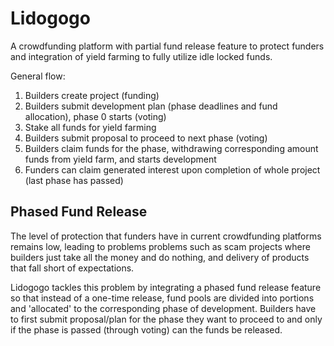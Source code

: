 # Lidogogo

A crowdfunding platform with partial fund release feature to protect funders and integration of yield farming to fully utilize idle locked funds.

General flow:

1. Builders create project (funding)
2. Builders submit development plan (phase deadlines and fund allocation), phase 0 starts (voting)
3. Stake all funds for yield farming
4. Builders submit proposal to proceed to next phase (voting)
5. Builders claim funds for the phase, withdrawing corresponding amount funds from yield farm, and starts development
6. Funders can claim generated interest upon completion of whole project (last phase has passed)

## Phased Fund Release

The level of protection that funders have in current crowdfunding platforms remains low, leading to problems problems such as scam projects where builders just take all the money and do nothing, and delivery of products that fall short of expectations.

Lidogogo tackles this problem by integrating a phased fund release feature so that instead of a one-time release, fund pools are divided into portions and 'allocated' to the corresponding phase of development. Builders have to first submit proposal/plan for the phase they want to proceed to and only if the phase is passed (through voting) can the funds be released.
